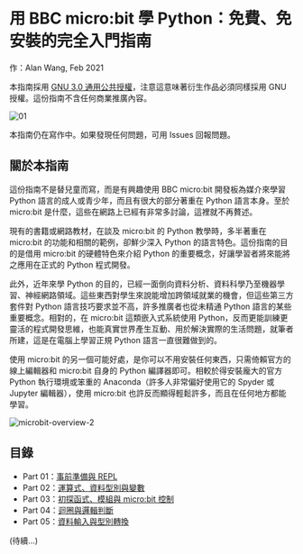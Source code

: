 # 用 BBC micro:bit 學 Python：免費、免安裝的完全入門指南

作：Alan Wang, Feb 2021

本指南採用 [GNU 3.0 通用公共授權](https://www.chinasona.org/gnu/gnulgpl-v3-tc.html)，注意這意味著衍生作品必須同樣採用 GNU 授權。這份指南不含任何商業推廣內容。

![01](https://user-images.githubusercontent.com/44191076/107118869-ab2f2280-68be-11eb-9a6d-87b02939a7e2.png)

本指南仍在寫作中。如果發現任何問題，可用 Issues 回報問題。

## 關於本指南

這份指南不是替兒童而寫，而是有興趣使用 BBC micro:bit 開發板為媒介來學習 Python 語言的成人或青少年，而且有很大的部分著重在 Python 語言本身。至於 micro:bit 是什麼，這些在網路上已經有非常多討論，這裡就不再贅述。

現有的書籍或網路教材，在談及 micro:bit 的 Python 教學時，多半著重在 micro:bit 的功能和相關的範例，卻鮮少深入 Python 的語言特色。這份指南的目的是借用 micro:bit 的硬體特色來介紹 Python 的重要概念，好讓學習者將來能將之應用在正式的 Python 程式開發。

此外，近年來學 Python 的目的，已經一面倒向資料分析、資料科學乃至機器學習、神經網路領域。這些東西對學生來說能增加跨領域就業的機會，但這些第三方套件對 Python 語言技巧要求並不高，許多推廣者也從未精通 Python 語言的某些重要概念。相對的，在 micro:bit 這類嵌入式系統使用 Python，反而更能訓練更靈活的程式開發思維，也能真實世界產生互動、用於解決實際的生活問題，就筆者所建，這是在電腦上學習正規 Python 語言一直很難做到的。

使用 micro:bit 的另一個可能好處，是你可以不用安裝任何東西，只需倚賴官方的線上編輯器和 micro:bit 自身的 Python 編譯器即可。相較於得安裝龐大的官方 Python 執行環境或笨重的 Anaconda（許多人非常偏好使用它的 Spyder 或 Jupyter 編輯器），使用 micro:bit 也許反而顯得輕鬆許多，而且在任何地方都能學習。

![microbit-overview-2](https://user-images.githubusercontent.com/44191076/109407839-2025e180-79bf-11eb-9970-883467992201.png)

## 目錄

* Part 01：[事前準備與 REPL](https://github.com/alankrantas/learn-python-on-microbit-guide/blob/main/part_01.md)
* Part 02：[運算式、資料型別與變數](https://github.com/alankrantas/learn-python-on-microbit-guide/blob/main/part_02.md)
* Part 03：[初探函式、模組與 micro:bit 控制](https://github.com/alankrantas/learn-python-on-microbit-guide/blob/main/part_03.md)
* Part 04：[迴圈與邏輯判斷](https://github.com/alankrantas/learn-python-on-microbit-guide/blob/main/part_04.md)
* Part 05：[資料輸入與型別轉換](https://github.com/alankrantas/learn-python-on-microbit-guide/blob/main/part_05.md)

(待續...)
